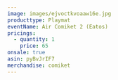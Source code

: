 ```yaml
---
image: images/ejvoctkvoaaw16e.jpg
producttype: Playmat
eventName: Air Comiket 2 (Eatos)
pricings:
  - quantity: 1
    price: 65
onsale: true
asin: pyBvJrIF7
merchandise: comiket
---
```

